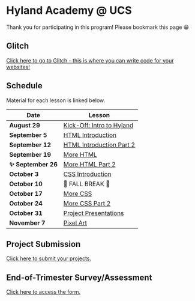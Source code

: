 # Hyland Academy @ UCS
Thank you for participating in this program! Please bookmark this page 😁

## Glitch
[Click here to go to Glitch - this is where you can write code for your websites!](https://glitch.com/)

## Schedule
Material for each lesson is linked below.

| Date | Lesson |
|-|-|
| **August 29** | [Kick-Off: Intro to Hyland](IntroHyland/StudentDesc.md) |
| **September 5** | [HTML Introduction](HtmlIntro/StudentDesc.md) |
| **September 12** | [HTML Introduction Part 2](HtmlIntro2/StudentDesc.md) |
| **September 19** | [More HTML](MoreHtml/StudentDesc.md) |
| **✨ September 26** | [More HTML Part 2](MoreHtmlSub/StudentDesc.md) |
| **October 3** | [CSS Introduction](CssIntro/StudentDesc.md) |
| **October 10** | 🍂 FALL BREAK 🍂 |
| **October 17** | [More CSS](MoreCss/StudentDesc.md) |
| **October 24** | [More CSS Part 2](MoreCss2/StudentDesc.md) |
| **October 31** | [Project Presentations](FinalProject/Presentations.md) |
| **November 7** | [Pixel Art](Piskel/StudentDesc.md) |

## Project Submission
[Click here to submit your projects.](https://forms.office.com/r/tUNcme4hXs)

## End-of-Trimester Survey/Assessment
[Click here to access the form.](https://forms.office.com/r/q0Q8dQ3Axr)
